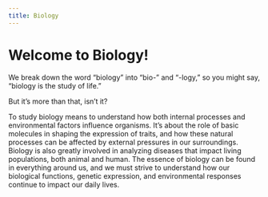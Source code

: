 ```yaml
---
title: Biology
---
```


# Welcome to Biology!

We break down the word “biology” into “bio-” and “-logy,” so you might say, “biology is the study of life.”

But it’s more than that, isn’t it?

To study biology means to understand how both internal processes and environmental factors influence organisms. It’s about the role of basic molecules in shaping the expression of traits, and how these natural processes can be affected by external pressures in our surroundings. Biology is also greatly involved in analyzing diseases that impact living populations, both animal and human. The essence of biology can be found in everything around us, and we must strive to understand how our biological functions, genetic expression, and environmental responses continue to impact our daily lives. 
